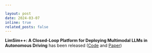 ```yaml
---

layout: post
date: 2024-03-07
inline: true
related_posts: false
---
```


**LimSim++: A Closed-Loop Platform for Deploying Multimodal LLMs in Autonomous Driving** has been released ([Code](https://github.com/PJLab-ADG/LimSim/tree/LimSim_plus) and [Paper](https://arxiv.org/abs/2402.01246))
